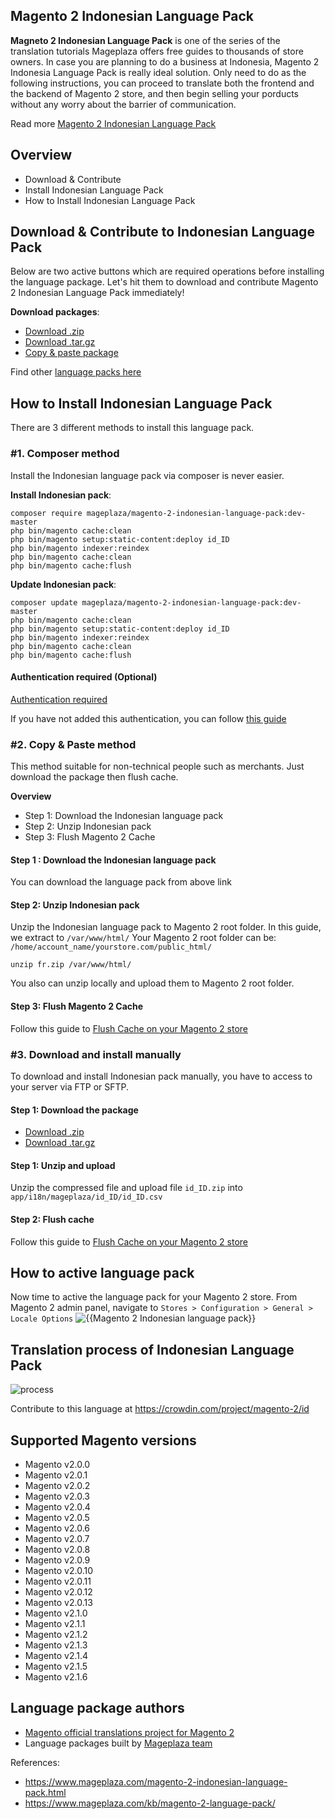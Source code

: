 ## Magento 2 Indonesian Language Pack

**Magneto 2 Indonesian Language Pack** is one of the series of the translation tutorials Mageplaza offers free guides to thousands of store owners. In case you are planning to do a business at Indonesia, Magento 2 Indonesia Language Pack is really ideal solution. Only need to do as the following instructions, you can proceed to translate both the frontend and the backend of Magento 2 store, and then begin selling your porducts without any worry about the barrier of communication.

Read more [Magento 2 Indonesian Language Pack](https://www.mageplaza.com/magento-2-indonesian-language-pack.html)


## Overview

- Download & Contribute
- Install Indonesian Language Pack
- How to Install Indonesian Language Pack

## Download & Contribute to Indonesian Language Pack

Below are two active buttons which are required operations before installing the language package. Let's hit them to download and contribute Magento 2 Indonesian Language Pack immediately!

**Download packages**:

- [Download .zip](https://github.com/mageplaza/magento-2-indonesian-language-pack/archive/master.zip)
- [Download .tar.gz](https://github.com/mageplaza/magento-2-indonesian-language-pack/tarball/master)
- [Copy & paste package](https://crowdin.com/project/magento-2/id.zip)


Find other [language packs here]({https://www.mageplaza.com/kb/magento-2-language-pack/)

## How to Install Indonesian Language Pack

There are 3 different methods to install this language pack.

### #1. Composer method
Install the Indonesian language pack via composer is never easier.

**Install Indonesian pack**:

```
composer require mageplaza/magento-2-indonesian-language-pack:dev-master
php bin/magento cache:clean
php bin/magento setup:static-content:deploy id_ID
php bin/magento indexer:reindex
php bin/magento cache:clean
php bin/magento cache:flush

```


**Update  Indonesian pack**:

```
composer update mageplaza/magento-2-indonesian-language-pack:dev-master
php bin/magento cache:clean
php bin/magento setup:static-content:deploy id_ID
php bin/magento indexer:reindex
php bin/magento cache:clean
php bin/magento cache:flush

```

#### Authentication required (Optional)

[Authentication required](https://i.imgur.com/dmryiPk.png)

If you have not added this authentication, you can follow [this guide](http://devdocs.magento.com/guides/v2.0/install-gde/prereq/connect-auth.html)


### #2. Copy & Paste method

This method suitable for non-technical people such as merchants. Just download the package then flush cache.

**Overview**

- Step 1: Download the Indonesian language pack
- Step 2: Unzip Indonesian pack
- Step 3: Flush Magento 2 Cache

#### Step 1 : Download the Indonesian language pack

You can download the language pack from above link

#### Step 2: Unzip Indonesian pack

Unzip the Indonesian language pack to Magento 2 root folder. In this guide, we extract to `/var/www/html/`
Your Magento 2 root folder can be: `/home/account_name/yourstore.com/public_html/`

```
unzip fr.zip /var/www/html/
```

You also can unzip locally and upload them to Magento 2 root folder.

#### Step 3: Flush Magento 2 Cache

Follow this guide to [Flush Cache on your Magento 2 store](https://www.mageplaza.com/kb/how-flush-enable-disable-cache.html)


### #3. Download and install manually

To download and install Indonesian pack manually, you have to access to your server via FTP or SFTP.

#### Step 1: Download the package

- [Download .zip](https://github.com/mageplaza/magento-2-indonesian-language-pack/archive/master.zip)
- [Download .tar.gz](https://github.com/mageplaza/magento-2-indonesian-language-pack/tarball/master)

#### Step 1: Unzip and upload

Unzip the compressed file and upload file `id_ID.zip` into `app/i18n/mageplaza/id_ID/id_ID.csv`

#### Step 2: Flush cache

Follow this guide to [Flush Cache on your Magento 2 store](https://www.mageplaza.com/kb/how-flush-enable-disable-cache.html)


## How to active language pack

Now time to active the language pack for your Magento 2 store. From Magento 2 admin panel, navigate to `Stores > Configuration > General > Locale Options`
![{{Magento 2 Indonesian language pack}}](https://i.imgur.com/aPSUA0l.png)


## Translation process of Indonesian Language Pack
![process](http://progressed.io/bar/80)

Contribute to this language at https://crowdin.com/project/magento-2/id

## Supported Magento versions

- Magento v2.0.0
- Magento v2.0.1
- Magento v2.0.2
- Magento v2.0.3
- Magento v2.0.4
- Magento v2.0.5
- Magento v2.0.6
- Magento v2.0.7
- Magento v2.0.8
- Magento v2.0.9
- Magento v2.0.10
- Magento v2.0.11
- Magento v2.0.12
- Magento v2.0.13
- Magento v2.1.0
- Magento v2.1.1
- Magento v2.1.2
- Magento v2.1.3
- Magento v2.1.4
- Magento v2.1.5
- Magento v2.1.6



## Language package authors

- [Magento official translations project for Magento 2](https://crowdin.com/project/magento-2)
- Language packages built by [Mageplaza team](https://www.mageplaza.com/)


References:
- https://www.mageplaza.com/magento-2-indonesian-language-pack.html
- https://www.mageplaza.com/kb/magento-2-language-pack/